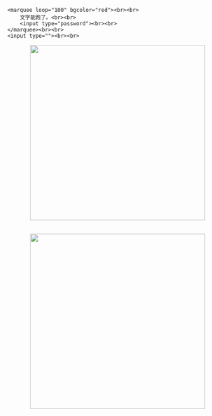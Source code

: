     <marquee loop="100" bgcolor="red"><br><br>
        文字能跑了。<br><br>
        <input type="password"><br><br>
    </marquee><br><br>
    <input type=""><br><br>

<p align = "center"><img src="https://zcr07.github.io/picx-images-hosting/1/image.2ver1tiaz2.png" style="width:400px;"><br><br>

<p align = "center"><img src="https://zcr07.github.io/picx-images-hosting/1/image.7w6ttdrhws.jpg" style="width:400px;"><br><br>

